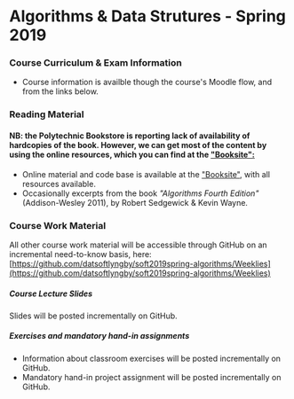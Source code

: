 # Algorithms & Data Strutures - Spring 2019

### Course Curriculum & Exam Information
* Course information is availble though the course's Moodle flow, and from the links below.

### Reading Material
#### NB: the Polytechnic Bookstore is reporting lack of availability of hardcopies of the book. However, we can get most of the content by using the online resources, which you can find at the ["Booksite":](https://algs4.cs.princeton.edu/home/)

* Online material and code base is available at the ["Booksite"](https://algs4.cs.princeton.edu/home/), with all resources available. 
* Occasionally excerpts from the book _"Algorithms Fourth Edition"_ (Addison-Wesley 2011), by Robert Sedgewick & Kevin Wayne. 

### Course Work Material
All other course work material will be accessible through GitHub on an incremental need-to-know basis, here: [https://github.com/datsoftlyngby/soft2019spring-algorithms/Weeklies](https://github.com/datsoftlyngby/soft2019spring-algorithms/Weeklies)

##### Course Lecture Slides
Slides will be posted incrementally on GitHub.

##### Exercises and mandatory hand-in assignments
* Information about classroom exercises will be posted incrementally on GitHub.
* Mandatory hand-in project assignment will be posted incrementally on GitHub.
